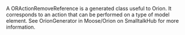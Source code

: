 A ORActionRemoveReference is a generated class useful to Orion. It corresponds to an action that can be performed on a type of model element. See OrionGenerator in Moose/Orion on SmalltalkHub for more information.